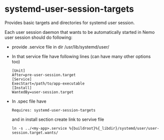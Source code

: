 systemd-user-session-targets
============================

Provides basic targets and directories for systemd user session.

Each user session daemon that wants to be automatically started in Nemo
user session should do following:

*   provide <my-app>.service file in dir /usr/lib/systemd/user/

*   In that service file have following lines (can have many other options too)

        [Unit]
        After=pre-user-session.target
        [Service]
        ExecStart=/path/to/app-executable
        [Install]
        WantedBy=user-session.target

*   In .spec file have

        Requires: systemd-user-session-targets

    and in install section create link to servive file

        ln -s ../<my-app>.service %{buildroot}%{_libdir}/systemd/user/user-session.target.wants/
